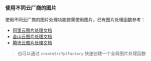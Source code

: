 ### 使用不同云厂商的图片

使用不同云厂商的图片处理功能按需使用图片，已有图片处理函数参考：

- [阿里云图片处理文档](https://help.aliyun.com/document_detail/44688.html)
- [金山云图片处理文档](https://docs.ksyun.com/documents/886)
- [腾讯云图片处理文档](https://cloud.tencent.com/document/product/460/36541)

> 也可以通过 `createSrcTplFactory` 快速创建一个全局图片处理函数

